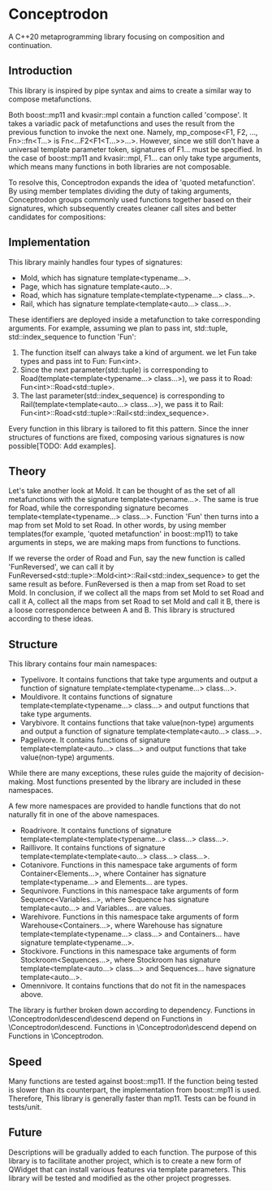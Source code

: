 # Conceptrodon
A C++20 metaprogramming library focusing on composition and continuation.

## Introduction
This library is inspired by pipe syntax and aims to create a similar way to compose metafunctions.  

Both boost::mp11 and kvasir::mpl contain a function called 'compose'. It takes a variadic pack of metafunctions and uses the result from the previous function to invoke the next one.
Namely, mp_compose<F1, F2, …​, Fn>::fn<T…​> is Fn<…​F2<F1<T…​>>…​>. However, since we still don't have a universal template parameter token, signatures of F1... must be specified.
In the case of boost::mp11 and kvasir::mpl, F1... can only take type arguments, which means many functions in both libraries are not composable.  

To resolve this, Conceptrodon expands the idea of 'quoted metafunction'. By using member templates dividing the duty of taking arguments, Conceptrodon groups commonly used functions together based on their signatures, which subsequently creates cleaner call sites and better candidates for compositions:

## Implementation
This library mainly handles four types of signatures:
- Mold, which has signature template<typename...>.
- Page, which has signature template<auto...>.
- Road, which has signature template<template<typename...> class...>.
- Rail, which has signature template<template<auto...> class...>.

These identifiers are deployed inside a metafunction to take corresponding arguments. For example, assuming we plan to pass int, std::tuple, std::index_sequence to function 'Fun':
1. The function itself can always take a kind of argument. we let Fun take types and pass int to Fun: Fun\<int\>.
2. Since the next parameter(std::tuple) is corresponding to Road(template<template<typename...> class...>), we pass it to Road: Fun\<int\>::Road\<std::tuple\>.
3. The last parameter(std::index_sequence) is corresponding to Rail(template<template<auto...> class...>), we pass it to Rail: Fun\<int\>::Road\<std::tuple\>::Rail\<std::index_sequence\>.

Every function in this library is tailored to fit this pattern. Since the inner structures of functions are fixed, composing various signatures is now possible[TODO: Add examples].

## Theory
Let's take another look at Mold. It can be thought of as the set of all metafunctions with the signature template<typename...>. The same is true for Road, while the corresponding signature becomes template<template<typename...> class...>. Function 'Fun' then turns into a map from set Mold to set Road. In other words, by using member templates(for example, 'quoted metafunction' in boost::mp11) to take arguments in steps, we are making maps from functions to functions.

If we reverse the order of Road and Fun, say the new function is called 'FunReversed', we can call it by FunReversed\<std::tuple\>::Mold\<int\>::Rail\<std::index_sequence\> to get the same result as before. FunReversed is then a map from set Road to set Mold. In conclusion, if we collect all the maps from set Mold to set Road and call it A, collect all the maps from set Road to set Mold and call it B, there is a loose correspondence between A and B. This library is structured according to these ideas.

## Structure
This library contains four main namespaces:
- Typelivore. It contains functions that take type arguments and output a function of signature template<template<typename...> class...>.
- Mouldivore. It contains functions of signature template<template<typename...> class...> and output functions that take type arguments.
- Varybivore. It contains functions that take value(non-type) arguments and output a function of signature template<template<auto...> class...>.
- Pagelivore. It contains functions of signature template<template<auto...> class...> and output functions that take value(non-type) arguments.

While there are many exceptions, these rules guide the majority of decision-making. Most functions presented by the library are included in these namespaces. 

A few more namespaces are provided to handle functions that do not naturally fit in one of the above namespaces.
- Roadrivore. It contains functions of signature template<template<template<typename...> class...> class...>.
- Raillivore. It contains functions of signature template<template<template<auto...> class...> class...>.
- Cotanivore. Functions in this namespace take arguments of form Container<Elements...>, where Container has signature template<typename...> and Elements... are types.
- Sequnivore. Functions in this namespace take arguments of form Sequence<Variables...>, where Sequence has signature template<auto...> and Variables... are values.
- Warehivore. Functions in this namespace take arguments of form Warehouse<Containers...>, where Warehouse has signature template<template<typename...> class...> and Containers... have signature template<typename...>.
- Stockivore. Functions in this namespace take arguments of form Stockroom<Sequences...>, where Stockroom has signature template<template<auto...> class...> and Sequences... have signature template<auto...>.
- Omennivore. It contains functions that do not fit in the namespaces above.

The library is further broken down according to dependency. Functions in \Conceptrodon\descend\descend depend on Functions in \Conceptrodon\descend. Functions in \Conceptrodon\descend depend on Functions in \Conceptrodon.

## Speed
Many functions are tested against boost::mp11. If the function being tested is slower than its counterpart, the implementation from boost::mp11 is used. Therefore, This library is generally faster than mp11. Tests can be found in tests/unit. 

## Future
Descriptions will be gradually added to each function. The purpose of this library is to facilitate another project, which is to create a new form of QWidget that can install various features via template parameters. This library will be tested and modified as the other project progresses.

